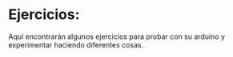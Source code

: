 # Ejercicios:

Aquí encontrarán algunos ejercicios para probar con su arduino y experimentar haciendo diferentes cosas.
